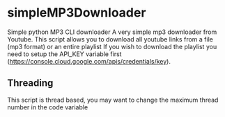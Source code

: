 # simpleMP3Downloader
Simple python MP3 CLI downloader
A very simple mp3 downloader from Youtube.
This script allows you to download all youtube links from a file (mp3 format) or an entire playlist
If you wish to download the playlist you need to setup the API_KEY variable first (https://console.cloud.google.com/apis/credentials/key).
## Threading
This script is thread based, you may want to change the maximum thread number in the code variable
